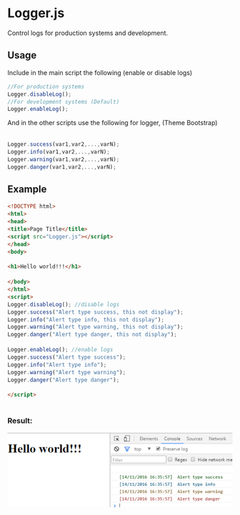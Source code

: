 # Logger.js

Control logs for production systems and development.

## Usage

Include in the main script the following (enable or disable logs)
```javascript
//For production systems
Logger.disableLog();
//For development systems (Default)
Logger.enableLog();
```

And in the other scripts use the following for logger, (Theme Bootstrap)
```javascript

Logger.success(var1,var2,...,varN);
Logger.info(var1,var2,...,varN);
Logger.warning(var1,var2,...,varN);
Logger.danger(var1,var2,...,varN);

```

## Example
``` html
<!DOCTYPE html>
<html>
<head>
<title>Page Title</title>
<script src="Logger.js"></script>
</head>
<body>

<h1>Hello world!!!</h1>

</body>
</html>
<script>
Logger.disableLog(); //disable logs
Logger.success("Alert type success, this not display");
Logger.info("Alert type info, this not display");
Logger.warning("Alert type warning, this not display");
Logger.danger("Alert type danger, this not display");

Logger.enableLog(); //enable logs
Logger.success("Alert type success");
Logger.info("Alert type info");
Logger.warning("Alert type warning");
Logger.danger("Alert type danger");

</script>



```
### Result:
<img src="Logger.png"/>
